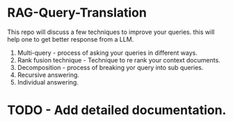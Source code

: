 # RAG-Query-Translation
This repo will discuss a few techniques to improve your queries. this will help one to get better response from a LLM.

1. Multi-query - process of asking your queries in different ways.
2. Rank fusion technique - Technique to re rank your context documents.
3. Decomposition - process of breaking yor query into sub queries.
4. Recursive answering.
5. Individual answering.

# TODO - Add detailed documentation.
